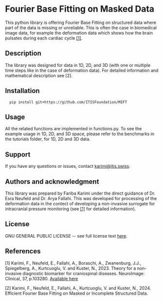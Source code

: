# Fourier Base Fitting on Masked Data
This python library is offering Fourier Base Fitting on structured data where part of the data is missing or unreliable. This is often the case in biomedical image data, for example the deformation data which shows how the brain pulsates during each cardiac cycle [[1]](https://www.sciencedirect.com/science/article/pii/S221315822200345X). 

## Description
The library was designed for data in 1D, 2D, and 3D (with one or multiple time steps like in the case of deformation data). For detailed information and mathematical description see [2]. 

## Installation
```
  pip install git+https://github.com/ITISFoundation/MIFT
```

## Usage
All the related functions are implemented in functions.py. 
To see the example usage in 1D, 2D, and 3D space, please refer to the benchmarks in the tutorials folder, for 1D, 2D and 3D data. 

## Support
If you have any questions or issues, contact karimi@itis.swiss. 

## Authors and acknowledgment
This library was prepared by Fariba Karimi under the direct guidance of Dr. Esra Neufeld and Dr. Arya Fallahi. 
This was developed for processing of the deformation data in the contect of developing a non-invasive surrogate for intracranial pressure monitoring (see [[1]](https://www.sciencedirect.com/science/article/pii/S221315822200345X) for detailed information). 

## License
GNU GENERAL PUBLIC LICENSE -- see full license text [here](LICENSE).

## References
[1] Karimi, F., Neufeld, E., Fallahi, A., Boraschi, A., Zwanenburg, J.J., Spiegelberg, A., Kurtcuoglu, V. and Kuster, N., 2023. Theory for a non-invasive diagnostic biomarker for craniospinal diseases. NeuroImage: Clinical, 37, p.103280. [Available here](https://www.sciencedirect.com/science/article/pii/S221315822200345X)

[2] Karimi, F., Neufeld, E., Fallahi, A., Kurtcuoglu, V. and Kuster, N., 2024. Efficient Fourier Base Fitting on Masked or Incomplete Structured Data. 
